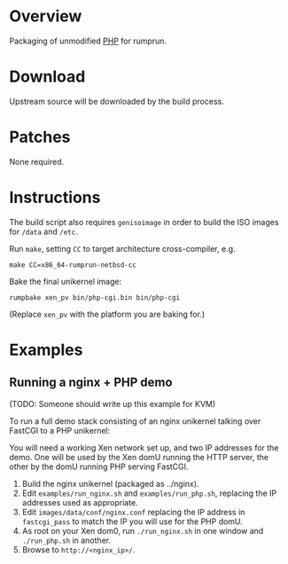 Overview
========

Packaging of unmodified [PHP](http://php.net/) for rumprun.

Download
========

Upstream source will be downloaded by the build process.

Patches
=======

None required.

Instructions
============

The build script also requires `genisoimage` in order to build the ISO images
for `/data` and `/etc`.

Run `make`, setting `CC` to target architecture cross-compiler, e.g.

```
make CC=x86_64-rumprun-netbsd-cc
```

Bake the final unikernel image:
```
rumpbake xen_pv bin/php-cgi.bin bin/php-cgi
```

(Replace `xen_pv` with the platform you are baking for.)

Examples
========

Running a nginx + PHP demo
--------------------------

(TODO: Someone should write up this example for KVM)

To run a full demo stack consisting of an nginx unikernel talking over FastCGI
to a PHP unikernel:

You will need a working Xen network set up, and two IP addresses for the demo.
One will be used by the Xen domU running the HTTP server, the other by the domU
running PHP serving FastCGI.

1. Build the nginx unikernel (packaged as ../nginx).
2. Edit `examples/run_nginx.sh` and `examples/run_php.sh`, replacing the IP
   addresses used as appropriate.
3. Edit `images/data/conf/nginx.conf` replacing the IP address in
   `fastcgi_pass` to match the IP you will use for the PHP domU.
4. As root on your Xen dom0, run `./run_nginx.sh` in one window and
   `./run_php.sh` in another.
5. Browse to `http://<nginx_ip>/`.
